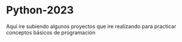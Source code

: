 # Python-2023
Aquí ire subiendo algunos proyectos que ire realizando para practicar conceptos básicos de programación
